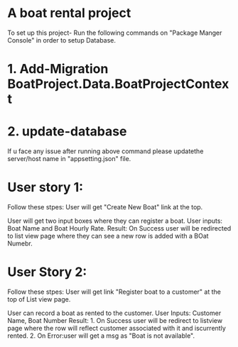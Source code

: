 # A boat rental project

To set up this project- Run the following commands on "Package Manger Console" in order to setup Database.

# 1. Add-Migration BoatProject.Data.BoatProjectContext
# 2. update-database

If u face any issue after running above command please updatethe server/host name in "appsetting.json" file.


# User story 1: 
Follow these stpes: 
User will get "Create New Boat" link at the top.

User will get two input boxes where they can register a boat.
User inputs: Boat Name and Boat Hourly Rate.
Result: On Success user will be redirected to list view page
where they can see a new row is added with a BOat Numebr.

# User Story 2:
Follow these stpes: 
User will get link "Register boat to a customer" at the top of List view page.

User can record a boat as rented to the customer.
User Inputs: Customer Name, Boat Number
Result: 1. On Success user will be redirect to listview page where the row will reflect customer 	   associated with it and iscurrently rented.
        2. On Error:user will get a msg as "Boat is not available".
